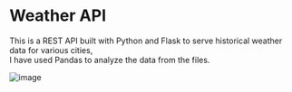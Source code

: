 # Weather API
This is a REST API built with Python and Flask to serve historical weather data for various cities,  
I have used Pandas to analyze the data from the files.

![image](https://github.com/sefi0609/Python-Apps/assets/81361291/26a56b27-b167-42c6-85f9-8dd14ebd00a8)
